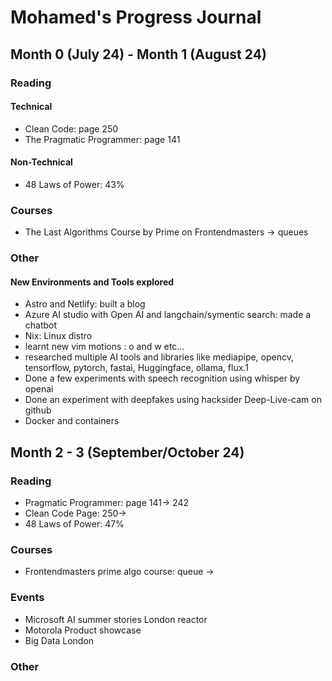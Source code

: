 # Mohamed's Progress Journal

## Month 0 (July 24) - Month 1 (August 24)

### Reading

#### Technical

- Clean Code: page 250
- The Pragmatic Programmer: page 141

#### Non-Technical

- 48 Laws of Power: 43%

### Courses

- The Last Algorithms Course by Prime on Frontendmasters -> queues

### Other

#### New Environments and Tools explored

- Astro and Netlify: built a blog
- Azure AI studio with Open AI and langchain/symentic search: made a chatbot
- Nix: Linux distro
- learnt new vim motions : o and w etc...
- researched multiple AI tools and libraries like mediapipe, opencv, tensorflow, pytorch, fastai, Huggingface, ollama, flux.1
- Done a few experiments with speech recognition using whisper by openai
- Done an experiment with deepfakes using hacksider Deep-Live-cam on github
- Docker and containers

## Month 2 - 3 (September/October 24)

### Reading

- Pragmatic Programmer: page 141-> 242
- Clean Code Page: 250->
- 48 Laws of Power: 47%

### Courses

- Frontendmasters prime algo course: queue -> 

### Events

- Microsoft AI summer stories London reactor
- Motorola Product showcase
- Big Data London

### Other

####
